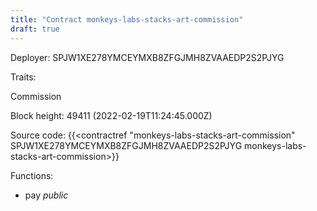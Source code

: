 ```yaml
---
title: "Contract monkeys-labs-stacks-art-commission"
draft: true
---
```

Deployer: SPJW1XE278YMCEYMXB8ZFGJMH8ZVAAEDP2S2PJYG

Traits:
 
Commission


Block height: 49411 (2022-02-19T11:24:45.000Z)

Source code: {{<contractref "monkeys-labs-stacks-art-commission" SPJW1XE278YMCEYMXB8ZFGJMH8ZVAAEDP2S2PJYG monkeys-labs-stacks-art-commission>}}

Functions:

* pay _public_
